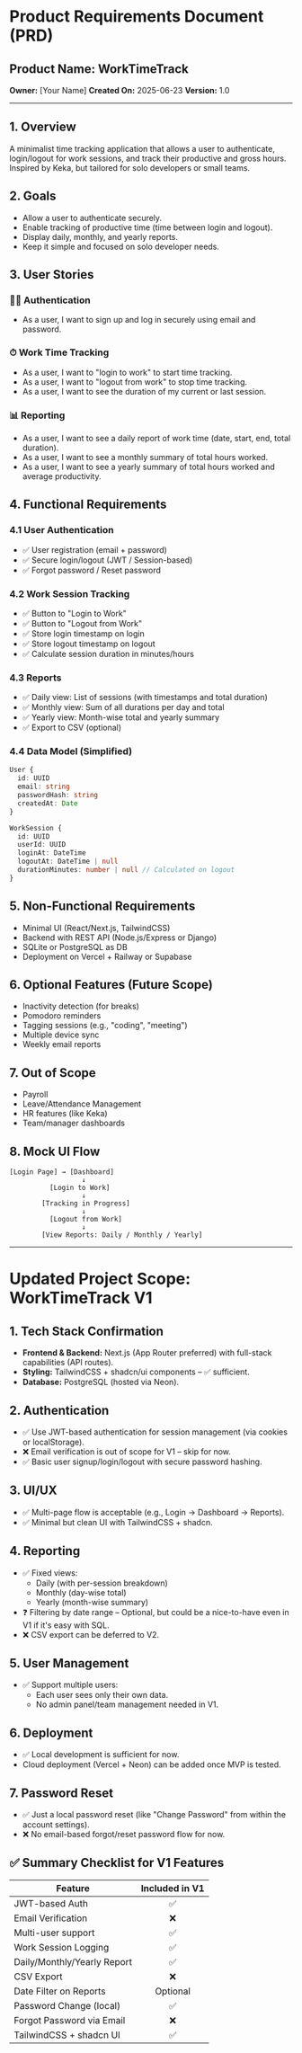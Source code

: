 # Product Requirements Document (PRD)

## Product Name: WorkTimeTrack
**Owner:** [Your Name]
**Created On:** 2025-06-23
**Version:** 1.0

---

## 1. Overview
A minimalist time tracking application that allows a user to authenticate, login/logout for work sessions, and track their productive and gross hours. Inspired by Keka, but tailored for solo developers or small teams.

## 2. Goals
- Allow a user to authenticate securely.
- Enable tracking of productive time (time between login and logout).
- Display daily, monthly, and yearly reports.
- Keep it simple and focused on solo developer needs.

## 3. User Stories
### 🧑‍💻 Authentication
- As a user, I want to sign up and log in securely using email and password.

### ⏱ Work Time Tracking
- As a user, I want to "login to work" to start time tracking.
- As a user, I want to "logout from work" to stop time tracking.
- As a user, I want to see the duration of my current or last session.

### 📊 Reporting
- As a user, I want to see a daily report of work time (date, start, end, total duration).
- As a user, I want to see a monthly summary of total hours worked.
- As a user, I want to see a yearly summary of total hours worked and average productivity.

## 4. Functional Requirements
### 4.1 User Authentication
- ✅ User registration (email + password)
- ✅ Secure login/logout (JWT / Session-based)
- ✅ Forgot password / Reset password

### 4.2 Work Session Tracking
- ✅ Button to "Login to Work"
- ✅ Button to "Logout from Work"
- ✅ Store login timestamp on login
- ✅ Store logout timestamp on logout
- ✅ Calculate session duration in minutes/hours

### 4.3 Reports
- ✅ Daily view: List of sessions (with timestamps and total duration)
- ✅ Monthly view: Sum of all durations per day and total
- ✅ Yearly view: Month-wise total and yearly summary
- ✅ Export to CSV (optional)

### 4.4 Data Model (Simplified)
```ts
User {
  id: UUID
  email: string
  passwordHash: string
  createdAt: Date
}

WorkSession {
  id: UUID
  userId: UUID
  loginAt: DateTime
  logoutAt: DateTime | null
  durationMinutes: number | null // Calculated on logout
}
```

## 5. Non-Functional Requirements
- Minimal UI (React/Next.js, TailwindCSS)
- Backend with REST API (Node.js/Express or Django)
- SQLite or PostgreSQL as DB
- Deployment on Vercel + Railway or Supabase

## 6. Optional Features (Future Scope)
- Inactivity detection (for breaks)
- Pomodoro reminders
- Tagging sessions (e.g., "coding", "meeting")
- Multiple device sync
- Weekly email reports

## 7. Out of Scope
- Payroll
- Leave/Attendance Management
- HR features (like Keka)
- Team/manager dashboards

## 8. Mock UI Flow
```
[Login Page] → [Dashboard]
                  ↓
          [Login to Work]
                  ↓
        [Tracking in Progress]
                  ↓
          [Logout from Work]
                  ↓
        [View Reports: Daily / Monthly / Yearly]
```

---

# Updated Project Scope: WorkTimeTrack V1

## 1. Tech Stack Confirmation
- **Frontend & Backend:** Next.js (App Router preferred) with full-stack capabilities (API routes).
- **Styling:** TailwindCSS + shadcn/ui components – ✅ sufficient.
- **Database:** PostgreSQL (hosted via Neon).

## 2. Authentication
- ✅ Use JWT-based authentication for session management (via cookies or localStorage).
- ❌ Email verification is out of scope for V1 – skip for now.
- ✅ Basic user signup/login/logout with secure password hashing.

## 3. UI/UX
- ✅ Multi-page flow is acceptable (e.g., Login → Dashboard → Reports).
- ✅ Minimal but clean UI with TailwindCSS + shadcn.

## 4. Reporting
- ✅ Fixed views:
  - Daily (with per-session breakdown)
  - Monthly (day-wise total)
  - Yearly (month-wise summary)
- ❓ Filtering by date range – Optional, but could be a nice-to-have even in V1 if it's easy with SQL.
- ❌ CSV export can be deferred to V2.

## 5. User Management
- ✅ Support multiple users:
  - Each user sees only their own data.
  - No admin panel/team management needed in V1.

## 6. Deployment
- ✅ Local development is sufficient for now.
- Cloud deployment (Vercel + Neon) can be added once MVP is tested.

## 7. Password Reset
- ✅ Just a local password reset (like "Change Password" from within the account settings).
- ❌ No email-based forgot/reset password flow for now.

## ✅ Summary Checklist for V1 Features
| Feature                  | Included in V1 |
|--------------------------|:-------------:|
| JWT-based Auth           |      ✅       |
| Email Verification       |      ❌       |
| Multi-user support       |      ✅       |
| Work Session Logging     |      ✅       |
| Daily/Monthly/Yearly Report |   ✅       |
| CSV Export               |      ❌       |
| Date Filter on Reports   |   Optional    |
| Password Change (local)  |      ✅       |
| Forgot Password via Email|      ❌       |
| TailwindCSS + shadcn UI  |      ✅       | 